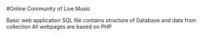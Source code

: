 #Online Community of Live Music

Basic web application
SQL file contains structure of Database and data from collection
All webpages are based on PHP
